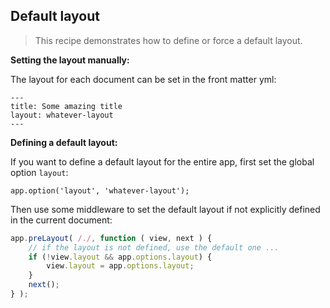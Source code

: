 ## Default layout

> This recipe demonstrates how to define or force a default layout.

**Setting the layout manually:**

The layout for each document can be set in the front matter yml:

```
---
title: Some amazing title
layout: whatever-layout
---
```

**Defining a default layout:**

If you want to define a default layout for the entire app, first set the global option `layout`:

```
app.option('layout', 'whatever-layout');
```

Then use some middleware to set the default layout if not explicitly defined in the current document:

```js
app.preLayout( /./, function ( view, next ) {
	// if the layout is not defined, use the default one ...
	if (!view.layout && app.options.layout) {
    	view.layout = app.options.layout;
  	}
  	next();
} );
```





